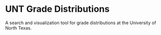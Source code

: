 # UNT Grade Distributions
A search and visualization tool for grade distributions at the University of North Texas.
